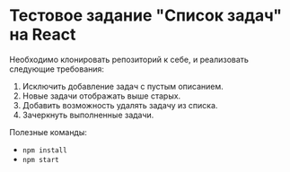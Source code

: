 # Тестовое задание "Список задач" на React

Необходимо клонировать репозиторий к себе, и реализовать следующие требования:

1. Исключить добавление задач с пустым описанием.
2. Новые задачи отображать выше старых.
3. Добавить возможность удалять задачу из списка.
4. Зачеркнуть выполненные задачи.

Полезные команды:

- `npm install`
- `npm start`
